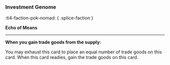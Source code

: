 ### **Investment Genome**
:ti4-faction-pok-nomad:
{ .splice-faction }

**Echo of Means**

---

**When you gain trade goods from the supply:**

You may exhaust this card to place an equal number of trade goods on this card.
When this card readies, gain the trade goods on this card.
